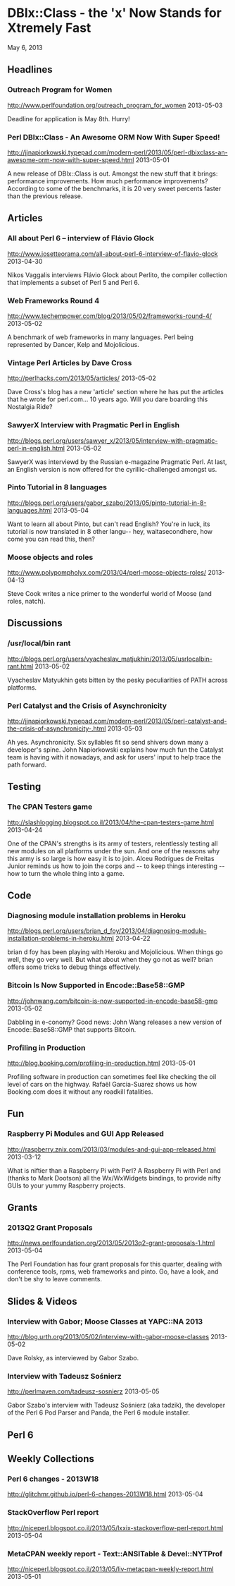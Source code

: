# DBIx::Class - the 'x' Now Stands for Xtremely Fast
May 6, 2013


## Headlines

### Outreach Program for Women
http://www.perlfoundation.org/outreach_program_for_women
2013-05-03

Deadline for application is May 8th. Hurry!

### Perl DBIx::Class - An Awesome ORM Now With Super Speed!
http://jjnapiorkowski.typepad.com/modern-perl/2013/05/perl-dbixclass-an-awesome-orm-now-with-super-speed.html
2013-05-01

A new release of DBIx::Class is out. Amongst the new stuff that it brings:
performance improvements. How much performance improvements? According to some
of the benchmarks, it is 20 very sweet percents faster than the previous
release.

## Articles

### All about Perl 6 – interview of Flávio Glock
http://www.josetteorama.com/all-about-perl-6-interview-of-flavio-glock
2013-04-30

Nikos Vaggalis interviews  Flávio Glock about Perlito, the compiler collection that implements 
a subset of Perl 5 and Perl 6.


### Web Frameworks Round 4
http://www.techempower.com/blog/2013/05/02/frameworks-round-4/
2013-05-02

A benchmark of web frameworks in many languages. Perl being represented by
Dancer, Kelp and Mojolicious.

### Vintage Perl Articles by Dave Cross
http://perlhacks.com/2013/05/articles/
2013-05-02

Dave Cross's blog has a new 'article' section where he has put the articles
that he wrote for perl.com... 10 years ago. Will you dare boarding this Nostalgia
Ride? 

### SawyerX Interview with Pragmatic Perl in English
http://blogs.perl.org/users/sawyer_x/2013/05/interview-with-pragmatic-perl-in-english.html
2013-05-02

SawyerX was interviewd by the Russian e-magazine Pragmatic Perl. At last, an
English version is now offered for the cyrillic-challenged amongst us. 

### Pinto Tutorial in 8 languages
http://blogs.perl.org/users/gabor_szabo/2013/05/pinto-tutorial-in-8-languages.html
2013-05-04

Want to learn all about Pinto, but can't read English? You're in luck, its
tutorial is now translated in 8 other langu-- hey, waitasecondhere, how come you can read this,
then?

### Moose objects and roles 
http://www.polypompholyx.com/2013/04/perl-moose-objects-roles/
2013-04-13

Steve Cook writes a nice primer to the wonderful world of Moose (and roles,
natch).



## Discussions

### /usr/local/bin rant
http://blogs.perl.org/users/vyacheslav_matjukhin/2013/05/usrlocalbin-rant.html
2013-05-02

Vyacheslav Matyukhin gets bitten by the pesky peculiarities of PATH across
platforms.

### Perl Catalyst and the Crisis of Asynchronicity 
http://jjnapiorkowski.typepad.com/modern-perl/2013/05/perl-catalyst-and-the-crisis-of-asynchronicity-.html
2013-05-03

Ah yes. Asynchronicity. Six syllables fit so send shivers down many a
developer's spine. John Napiorkowski explains how much fun the Catalyst team
is having with it nowadays, and ask for users' input to help trace the path
forward.

## Testing

### The CPAN Testers game 
http://slashlogging.blogspot.co.il/2013/04/the-cpan-testers-game.html
2013-04-24

One of the CPAN's strengths is its army of testers, relentlessly testing all
new modules on all platforms under the sun. And one of the reasons why this
army is so large is how easy it is to join.  Alceu Rodrigues de Freitas Junior
reminds us how to join the corps and -- to keep things interesting -- how to turn the whole thing into a
game.

## Code

### Diagnosing module installation problems in Heroku
http://blogs.perl.org/users/brian_d_foy/2013/04/diagnosing-module-installation-problems-in-heroku.html
2013-04-22

brian d foy has been playing with Heroku and Mojolicious. When things go well,
they go very well. But what about when they go not as well? brian offers some
tricks to debug things effectively.


### Bitcoin Is Now Supported in Encode::Base58::GMP
http://johnwang.com/bitcoin-is-now-supported-in-encode-base58-gmp
2013-05-02

Dabbling in e-conomy? Good news: John Wang releases a new version of Encode::Base58::GMP that supports Bitcoin.

### Profiling in Production
http://blog.booking.com/profiling-in-production.html
2013-05-01

Profiling software in production can sometimes feel like checking the oil
level of cars on the highway. Rafaël Garcia-Suarez shows us how Booking.com does it without
any roadkill fatalities.


## Fun

### Raspberry Pi Modules and GUI App Released 
http://raspberry.znix.com/2013/03/modules-and-gui-app-released.html
2013-03-12

What is niftier than a Raspberry Pi with Perl? A Raspberry Pi with Perl and
(thanks to Mark Dootson) all the Wx/WxWidgets bindings, 
to provide nifty GUIs to your yummy Raspberry
projects.

## Grants

### 2013Q2 Grant Proposals
http://news.perlfoundation.org/2013/05/2013q2-grant-proposals-1.html
2013-05-04

The Perl Foundation has four grant proposals for this quarter, dealing with conference tools,
rpms, web frameworks and pinto. Go, have a look, and don't be shy to leave
comments.

## Slides & Videos

### Interview with Gabor; Moose Classes at YAPC::NA 2013
http://blog.urth.org/2013/05/02/interview-with-gabor-moose-classes
2013-05-02

Dave Rolsky, as interviewed by Gabor Szabo.

### Interview with Tadeusz Sośnierz
http://perlmaven.com/tadeusz-sosnierz
2013-05-05

Gabor Szabo's interview with Tadeusz Sośnierz (aka tadzik),
the developer of the Perl 6 Pod
Parser and Panda, the Perl 6 module installer. 


## Perl 6

## Weekly Collections

### Perl 6 changes - 2013W18
http://glitchmr.github.io/perl-6-changes-2013W18.html
2013-05-04

### StackOverflow Perl report
http://niceperl.blogspot.co.il/2013/05/lxxix-stackoverflow-perl-report.html
2013-05-04

### MetaCPAN weekly report - Text::ANSITable & Devel::NYTProf
http://niceperl.blogspot.co.il/2013/05/liv-metacpan-weekly-report.html
2013-05-01
